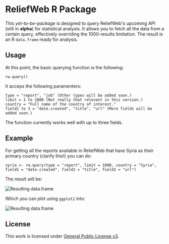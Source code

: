 ReliefWeb R Package
===================

This _yet-to-be-package_ is designed to query ReliefWeb's upcoming API (still in __alpha__) for statistical analysis. It allows you to fetch all the data from a certain query, effectively overriding the 1000-results limitation. The result is an R `data.frame` ready for analysis.


Usage
-----

At this point, the basic querying function is the following:

```
rw.query()
```

It acceps the following paramenters:

```
type = "report", "job" (Other types will be added soon.)
limit = 1 to 1000 (Not really that relevant in this version.)
country = "Full name of the country of interest."
field1 to 3 = "date.created", "title", "url" (More fields will be added soon.)
```

The function currently works well with up to three fields.


Example
-------
For getting all the reports available in ReliefWeb that have Syria as their primary country (clarify this!) you can do:

```
syria <- rw.query(type = "report", limit = 1000, country = "Syria", field1 = "date.created", field2 = "title", field3 = "url")
```

The result will be:

![Resulting data.frame](https://raw.github.com/luiscape/reliefweb-study/readme/dataframe.png)

Which you can plot using `ggplot2` into: 

![Resulting data.frame](https://raw.github.com/luiscape/reliefweb-study/master/graphics/reports-dr-congo.png)


License
-------
This work is licensed under [General Public License v3](https://www.gnu.org/copyleft/gpl.html).

